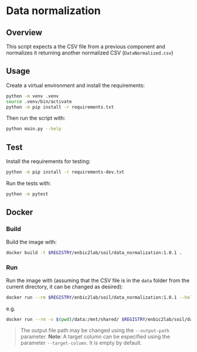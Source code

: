 # Data normalization

## Overview
This script expects a the CSV file from a previous component and normalizes it returning another normalized CSV (`DataNormalized.csv`)

## Usage
Create a virtual environment and install the requirements:

```sh
python -m venv .venv
source .venv/bin/activate
python -m pip install -r requirements.txt
```

Then run the script with:
```sh
python main.py --help
```

## Test
Install the requirements for testing:
```sh
python -m pip install -r requirements-dev.txt
```
Run the tests with:

```sh
python -m pytest
```
## Docker

### Build
Build the image with:

```sh
docker build -t $REGISTRY/enbic2lab/soil/data_normalization:1.0.1 .
```

### Run
Run the image with (assuming that the CSV file is in the `data` folder from the current directory, it can be changed as desired):

```sh
docker run --rm $REGISTRY/enbic2lab/soil/data_normalization:1.0.1 --help
```

e.g.
```sh
docker run --rm -v $(pwd)/data:/mnt/shared/ $REGISTRY/enbic2lab/soil/data_normalization:1.0.1 --filepath "/mnt/shared/Data.csv" --delimiter ";"
```
> The output file path may be changed using the `--output-path` parameter.
> **Note**: A target column can be especified using the parameter `--target-column`. It is empty by default.
